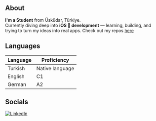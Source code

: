## About

<strong>I'm a Student</strong> from Üsküdar, Türkiye. <br>Currently diving deep into <strong>iOS  development</strong> — learning, building, and trying to turn my ideas into real apps. Check out my repos [here](https://github.com/Canertsz?tab=repositories)


## Languages

| Language      | Proficiency                                                               |
| ------------- | ------------------------------------------------------------------------- |
| Turkish       | Native language                                                           |
| English       | C1                                                                        |
| German        | A2                                                                        |

## Socials

[![LinkedIn](https://img.shields.io/badge/LinkedIn-Connect-blue)](https://www.linkedin.com/in/caner-t%C3%BCys%C3%BCz-b130bb172/)
